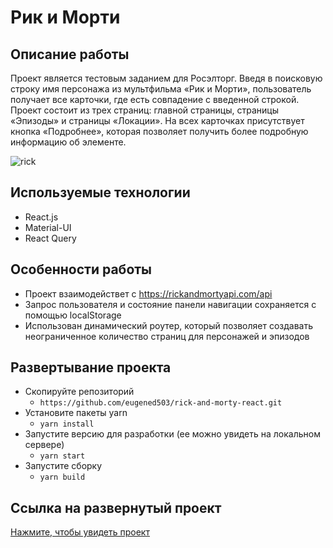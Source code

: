 # Рик и Морти

## Описание работы 
Проект является тестовым заданием для Росэлторг. Введя в поисковую строку имя персонажа из мультфильма «Рик и Морти», пользователь получает все карточки, где есть совпадение с введенной строкой. Проект состоит из трех страниц: главной страницы, страницы «Эпизоды» и страницы «Локации». На всех карточках присутствует кнопка «Подробнее», которая позволяет получить более подробную информацию об элементе.

![rick](https://github.com/eugened503/rick-and-morty-react/blob/master/src/images/rick.gif?raw=true)

## Используемые технологии
+ React.js
+ Material-UI
+ React Query

## Особенности работы
+ Проект взаимодействет с https://rickandmortyapi.com/api
+ Запрос пользователя и состояние панели навигации сохраняется с помощью localStorage
+ Использован динамический роутер, который позволяет создавать неограниченное количество страниц для персонажей и эпизодов

## Развертывание проекта
- Скопируйте репозиторий
    - `https://github.com/eugened503/rick-and-morty-react.git`
- Установите пакеты yarn
     - `yarn install`
- Запустите версию для разработки (ее можно увидеть на локальном сервере)
    - `yarn start`
- Запустите сборку
     - `yarn build`

## Ссылка на развернутый проект 
[Нажмите, чтобы увидеть проект ](https://rick-and-morty-react-theta.vercel.app)